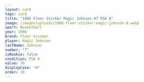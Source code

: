 ```yaml
---
layout: card
tags: card
title: "1986 Fleer Sticker Magic Johnson #7 PSA 8"
image: /images/uploads/1986-fleer-sticker-magic-johnson-8.webp
sport: Basketball
year: 1986
brand: Fleer Sticker
player: Magic Johnson
lastName: Johnson
number: "7"
isRookie: false
condition: PSA 8
value: 70
displayCase: "4"
order: 10
---
```


